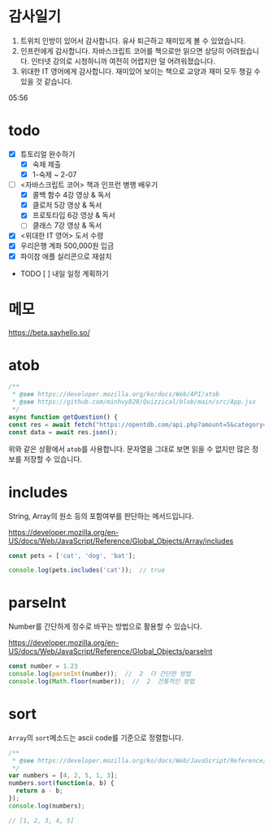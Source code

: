 # 감사일기

1. 트위치 인방이 있어서 감사합니다. 유사 퇴근하고 재미있게 볼 수 있었습니다.
2. 인프런에게 감사합니다. 자바스크립트 코어를 책으로만 읽으면 상당히 어려웠습니다. 인터넷 강의로 시청하니까 여전히 어렵지만 덜 어려워졌습니다.
3. 위대한 IT 영어에게 감사합니다. 재미있어 보이는 책으로 교양과 재미 모두 챙길 수 있을 것 같습니다.

05:56

# todo

- [x] 튜토리얼 완수하기
    - [x] 숙제 제출
    - [x] 1-숙제 ~ 2-07
- [ ] <자바스크립트 코어> 책과 인프런 병행 배우기
    - [x] 콜백 함수 4강 영상 & 독서
    - [x] 클로저 5강 영상 & 독서
    - [x] 프로토타입 6강 영상 & 독서
    - [ ] 클래스 7강 영상 & 독서
- [x] <위대한 IT 영어> 도서 수령
- [x] 우리은행 계좌 500,000원 입금
- [x] 파이참 애플 실리콘으로 재설치
- TODO [ ] 내일 일정 계획하기


# 메모
https://beta.sayhello.so/


# atob
```js
/**
 * @see https://developer.mozilla.org/ko/docs/Web/API/atob
 * @see https://github.com/minhvy828/Quizzical/blob/main/src/App.jsx
 */
async function getQuestion() {
const res = await fetch("https://opentdb.com/api.php?amount=5&category=18&encode=base64");
const data = await res.json();
```

위와 같은 상황에서 `atob`를 사용합니다. 문자열을 그대로 보면 읽을 수 없지만 많은 정보를 저장할 수 있습니다.

# includes

String, Array의 원소 등의 포함여부를 판단하는 메서드입니다.

https://developer.mozilla.org/en-US/docs/Web/JavaScript/Reference/Global_Objects/Array/includes

```js
const pets = ['cat', 'dog', 'bat'];

console.log(pets.includes('cat'));  // true
```


# parseInt

Number를 간단하게 정수로 바꾸는 방법으로 활용할 수 있습니다.

https://developer.mozilla.org/en-US/docs/Web/JavaScript/Reference/Global_Objects/parseInt

```js
const number = 1.23
console.log(parseInt(number));  //  2  더 간단한 방법
console.log(Math.floor(number));  //  2  전통적인 방법
```

# sort

`Array`의 `sort`메소드는 ascii code를 기준으로 정렬합니다.

```js
/**
 * @see https://developer.mozilla.org/ko/docs/Web/JavaScript/Reference/Global_Objects/Array/sort#%EC%98%88%EC%A0%9C
 */
var numbers = [4, 2, 5, 1, 3];
numbers.sort(function(a, b) {
  return a - b;
});
console.log(numbers);

// [1, 2, 3, 4, 5]
```

